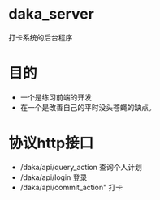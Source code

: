 # daka_server
打卡系统的后台程序

# 目的
+ 一个是练习前端的开发
+ 在一个是改善自己的平时没头苍蝇的缺点。

# 协议http接口
+ /daka/api/query_action 查询个人计划
+ /daka/api/login 登录
+ /daka/api/commit_action" 打卡

